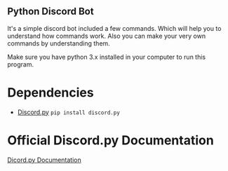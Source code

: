 ## Python Discord Bot

It's a simple discord bot included a few commands. Which will help you to understand how commands work. Also you can make your very own commands by understanding them.

Make sure you have python 3.x installed in your computer to run this program. 

# Dependencies

- [Discord.py](https://github.com/Rapptz/discord.py) ```pip install discord.py```

# Official Discord.py Documentation
[Dicord.py Documentation](https://discordpy.readthedocs.io/en/latest/)
